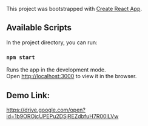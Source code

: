 This project was bootstrapped with [Create React App](https://github.com/facebook/create-react-app).

## Available Scripts

In the project directory, you can run:

### `npm start`

Runs the app in the development mode.<br>
Open [http://localhost:3000](http://localhost:3000) to view it in the browser.

## Demo Link:
https://drive.google.com/open?id=1b9OROjcUPEPu2DSjREZdbfuH7R00ILVw




